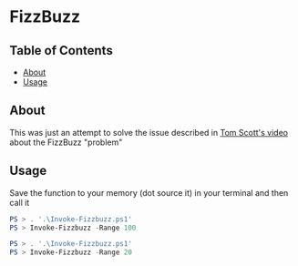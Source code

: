 # FizzBuzz

## Table of Contents

- [About](#about)
- [Usage](#usage)

## About <a name = "about"></a>

This was just an attempt to solve the issue described in [Tom Scott's video](https://www.youtube.com/watch?v=QPZ0pIK_wsc) about the FizzBuzz "problem"


## Usage <a name = "usage"></a>

Save the function to your memory (dot source it) in your terminal and then call it

```powershell
PS > . '.\Invoke-Fizzbuzz.ps1'
PS > Invoke-Fizzbuzz -Range 100
```

```powershell
PS > . '.\Invoke-Fizzbuzz.ps1'
PS > Invoke-Fizzbuzz -Range 20
```
